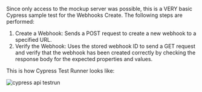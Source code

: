Since only access to the mockup server was possible, this is a VERY basic Cypress sample test for the Webhooks Create. The following steps are performed:


1. Create a Webhook: Sends a POST request to create a new webhook to a specified URL.
2. Verify the Webhook: Uses the stored webhook ID to send a GET request and verify that the webhook has been created correctly by checking the response body for the expected properties and values.



This is how Cypress Test Runner looks like:


![cypress api testrun](https://github.com/user-attachments/assets/b3ca3f62-279d-4947-8ee9-d074b14172d1)
